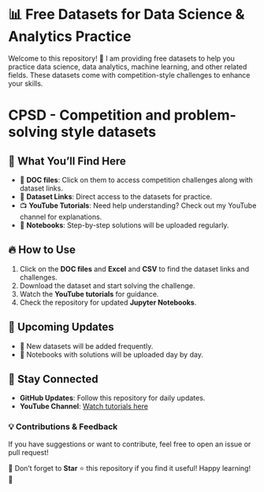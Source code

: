 # 📊 Free Datasets for Data Science & Analytics Practice

Welcome to this repository! 🚀 I am providing free datasets to help you practice data science, data analytics, machine learning, and other related fields. These datasets come with competition-style challenges to enhance your skills.
# CPSD - Competition and problem-solving style datasets
## 📂 What You’ll Find Here
- 📄 **DOC files**: Click on them to access competition challenges along with dataset links.
- 🔗 **Dataset Links**: Direct access to the datasets for practice.
- 📺 **YouTube Tutorials**: Need help understanding? Check out my YouTube channel for explanations.
- 📓 **Notebooks**: Step-by-step solutions will be uploaded regularly.

## 🔥 How to Use
1. Click on the **DOC files** and **Excel** and **CSV** to find the dataset links and challenges.
2. Download the dataset and start solving the challenge.
3. Watch the **YouTube tutorials** for guidance.
4. Check the repository for updated **Jupyter Notebooks**.

## 📌 Upcoming Updates
- 📅 New datasets will be added frequently.
- 📝 Notebooks with solutions will be uploaded day by day.

## 🌟 Stay Connected
- **GitHub Updates**: Follow this repository for daily updates.
- **YouTube Channel**: [Watch tutorials here](https://youtu.be/0VCsbdiZMtM)

### 💡 Contributions & Feedback
If you have suggestions or want to contribute, feel free to open an issue or pull request!

📢 Don’t forget to **Star** ⭐ this repository if you find it useful! Happy learning! 🎯

